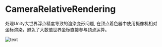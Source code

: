 # CameraRelativeRendering
处理Unity大世界浮点精度导致的渲染变形问题, 在顶点着色器中使用摄像机相对坐标渲染，避免了大数值世界坐标直接参与顶点运算。

![text](https://github.com/CharlesFeng207/CameraRelativeRendering/blob/master/Pic/1.gif)
